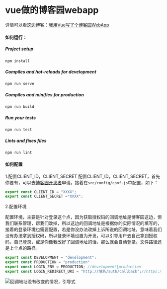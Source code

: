 # vue做的博客园webapp
详情可以看这边博客：[我用Vue写了个博客园WebApp]( https://www.cnblogs.com/xuhuale/p/10924576.html)

#### 如何运行：
##### Project setup
```
npm install
```
##### Compiles and hot-reloads for development
```
npm run serve
```
##### Compiles and minifies for production
```
npm run build
```
##### Run your tests
```
npm run test
```
##### Lints and fixes files
```
npm run lint
```

#### 如何配置
1.配置CLIENT_ID，CLIENT_SECRET
    配置CLIENT_ID，CLIENT_SECRET，首先你要有，可以去[博客园开发者](https://api.cnblogs.com/)申请。接着在`src/config/conf.js`中配置，如下：
    
``` javascript
export const CLIENT_ID = "XXXX";
export const CLIENT_SECRET ="XXXX";
```
    
2.配置环境

配置环境，主要是针对登录这个点，因为获取授权码的回调地址是博客园这边，但我们联系管理，帮我们改掉，所以这边的回调地址是根据你的实际情况的填写的，接着的登录环境也需要配置，若是你没办法改掉上诉所说的回调地址，意味着我们没有办法拿到授权码，所以登录环境设置为开发，可以引导用户去自己拿到授权码，自己登录，或是你像我改好了回调地址的话，那么就会自动登录。文件路径还是上个点的路径。

``` javascript
export const DEVELOPMENT = "development";
export const PRODUCTION = "production"
export const LOGIN_ENV = PRODUCTION; //development|production
export const LOGIN_REDIRECT_URI = "http://域名/auth/callback";//https://oauth.cnblogs.com/auth/callback

```
![回调地址没有改变的情况，引导式](https://i.loli.net/2019/05/26/5ceab3973a59b83642.jpg)

